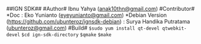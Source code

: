 ##IGN SDK##
#Author#
Ibnu Yahya (anak10thn@gmail.com)
#Contributor#
*Doc :
Eko Yunianto (eyeyunianto@gmail.com)
*Debian Version (https://github.com/ubunteroz/ignsdk-debian) :
Surya Handika Putratama (ubunteroz@gmail.com)
#Build#
`$sudo yum install qt-devel qtwebkit-devel`
`$cd ign-sdk-directory`
`$qmake`
`$make`
